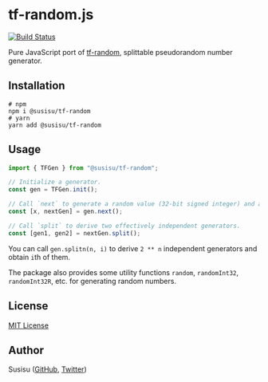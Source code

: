 # tf-random.js
[![Build Status](https://travis-ci.com/susisu/tf-random.js.svg?branch=master)](https://travis-ci.com/susisu/tf-random.js)

Pure JavaScript port of [tf-random](http://hackage.haskell.org/package/tf-random-0.5), splittable pseudorandom number generator.

## Installation
``` shell
# npm
npm i @susisu/tf-random
# yarn
yarn add @susisu/tf-random
```

## Usage
``` javascript
import { TFGen } from "@susisu/tf-random";

// Initialize a generator.
const gen = TFGen.init();

// Call `next` to generate a random value (32-bit signed integer) and a new generator.
const [x, nextGen] = gen.next();

// Call `split` to derive two effectively independent generators.
const [gen1, gen2] = nextGen.split();
```

You can call `gen.splitn(n, i)` to derive `2 ** n` independent generators and obtain `i`th of them.

The package also provides some utility functions `random`, `randomInt32`, `randomInt32R`, etc. for generating random numbers.

## License
[MIT License](http://opensource.org/licenses/mit-license.php)

## Author
Susisu ([GitHub](https://github.com/susisu), [Twitter](https://twitter.com/susisu2413))
